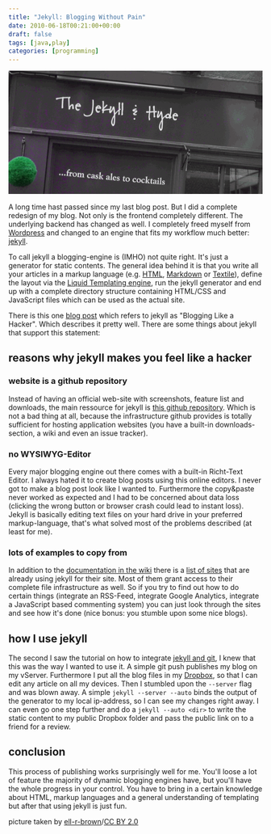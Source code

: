 ```yaml
---
title: "Jekyll: Blogging Without Pain"
date: 2010-06-18T00:21:00+00:00
draft: false
tags: [java,play]
categories: [programming]
---
```


![Jekyll!](header.png)

A long time hast passed since my last blog post. But I did a complete redesign of my blog. Not only is the frontend completely different. The underlying backend has changed as well. I completely freed myself from [Wordpress](http://wordpress.com) and changed to an engine that fits my workflow much better: [jekyll](http://wiki.github.com/mojombo/jekyll/).

To call jekyll a blogging-engine is (IMHO) not quite right. It's just a generator for static contents. The general idea behind it is that you write all your articles in a markup language (e.g. [HTML](http://www.w3.org/MarkUp/), [Markdown](http://daringfireball.net/projects/markdown/) or [Textile](http://textile.thresholdstate.com/)), define the layout via the [Liquid Templating engine](http://www.liquidmarkup.org/), run the jekyll generator and end up with a complete directory structure containing HTML/CSS and JavaScript files which can be used as the actual site.

There is this one [blog post](http://tom.preston-werner.com/2008/11/17/blogging-like-a-hacker.html) which refers to jekyll as "Blogging Like a Hacker". Which describes it pretty well. There are some things about jekyll that support this statement:

## reasons why jekyll makes you feel like a hacker

### website is a github repository

Instead of having an official web-site with screenshots, feature list and downloads, the main ressource for jekyll is [this github repository](http://github.com/mojombo/jekyll). Which is not a bad thing at all, because the infrastructure github provides is totally sufficient for hosting application websites (you have a built-in downloads-section, a wiki and even an issue tracker).

### no WYSIWYG-Editor

Every major blogging engine out there comes with a built-in Richt-Text Editor. I always hated it to create blog posts using this online editors. I never got to make a blog post look like I wanted to. Furthermore the copy&paste never worked as expected and I had to be concerned about data loss (clicking the wrong button or browser crash could lead to instant loss). Jekyll is basically editing text files on your hard drive in your preferred markup-language, that's what solved most of the problems described (at least for me).

### lots of examples to copy from

In addition to the [documentation in the wiki](http://wiki.github.com/mojombo/jekyll/) there is a [list of sites](http://wiki.github.com/mojombo/jekyll/sites) that are already using jekyll for their site. Most of them grant access to their complete file infrastructure as well. So if you try to find out how to do certain things (integrate an RSS-Feed, integrate Google Analytics, integrate a JavaScript based commenting system) you can just look through the sites and see how it's done (nice bonus: you stumble upon some nice blogs).

## how I use jekyll

The second I saw the tutorial on how to integrate [jekyll and git](http://matedriven.com.ar/2009/04/28/using-git-to-maintain-your-blog.html), I knew that this was the way I wanted to use it. A simple git push publishes my blog on my vServer.
Furthermore I put all the blog files in my [Dropbox](http://www.dropbox.com), so that I can edit any article on all my devices.
Then I stumbled upon the `--server` flag and was blown away. A simple `jekyll --server --auto` binds the output of the generator to my local ip-address, so I can see my changes right away. I can even go one step further and do a `jekyll --auto <dir>` to write the static content to my public Dropbox folder and pass the public link on to a friend for a review.

## conclusion

This process of publishing works surprisingly well for me. You'll loose a lot of feature the majority of dynamic blogging engines have, but you'll have the whole progress in your control. You have to bring in a certain knowledge about HTML, markup languages and a general understanding of templating but after that using jekyll is just fun.

picture taken by [ell-r-brown](http://www.flickr.com/photos/ell-r-brown/4360911760/)/[CC BY 2.0 ](http://creativecommons.org/licenses/by/2.0/deed.en)
